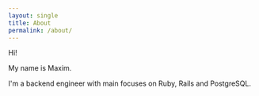 ```yaml
---
layout: single
title: About
permalink: /about/
---
```


Hi!

My name is Maxim.

I'm a backend engineer with main focuses on Ruby, Rails and PostgreSQL.
